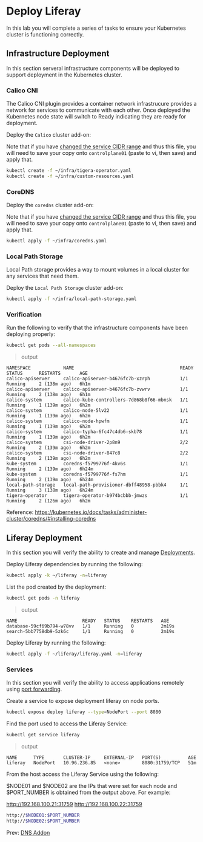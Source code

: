 # Deploy Liferay

In this lab you will complete a series of tasks to ensure your Kubernetes cluster is functioning correctly.

## Infrastructure Deployment

In this section serveral infrastructure components will be deployed to support deployment in the Kubernetes cluster.  

### Calico CNI

The Calico CNI plugin provides a container network infrastrucure provides a network for services to communicate with each other.  Once deployed the Kubernetes node state will switch to Ready indicating they are ready for deployment.

[//]: # (host:controlplane01)

Deploy the `Calico` cluster add-on:

Note that if you have [changed the service CIDR range](./01-prerequisites.md#service-network) and thus this file, you will need to save your copy onto `controlplane01` (paste to vi, then save) and apply that.

```bash
kubectl create -f ~/infra/tigera-operator.yaml 
kubectl create -f ~/infra/custom-resources.yaml
```

### CoreDNS

[//]: # (host:controlplane01)

Deploy the `coredns` cluster add-on:

Note that if you have [changed the service CIDR range](./01-prerequisites.md#service-network) and thus this file, you will need to save your copy onto `controlplane01` (paste to vi, then save) and apply that.

```bash
kubectl apply -f ~/infra/coredns.yaml
```

### Local Path Storage

Local Path storage provides a way to mount volumes in a local cluster for any services that need them.

Deploy the `Local Path Storage` cluster add-on:

```bash
kubectl apply -f ~/infra/local-path-storage.yaml
```

### Verification

Run the following to verify that the infrastructure components have been deploying properly:

```bash
kubectl get pods --all-namespaces
```

> output

```
NAMESPACE            NAME                                       READY   STATUS      RESTARTS       AGE
calico-apiserver     calico-apiserver-b4676fc7b-xzrph           1/1     Running     2 (138m ago)   6h1m
calico-apiserver     calico-apiserver-b4676fc7b-zvwrv           1/1     Running     2 (138m ago)   6h1m
calico-system        calico-kube-controllers-7d868b8f66-mbnsk   1/1     Running     1 (139m ago)   6h2m
calico-system        calico-node-5lv22                          1/1     Running     1 (139m ago)   6h2m
calico-system        calico-node-hpwfm                          1/1     Running     1 (139m ago)   6h2m
calico-system        calico-typha-6fc47c4db6-skb78              1/1     Running     1 (139m ago)   6h2m
calico-system        csi-node-driver-2p8n9                      2/2     Running     2 (139m ago)   6h2m
calico-system        csi-node-driver-847c8                      2/2     Running     2 (139m ago)   6h2m
kube-system          coredns-f5799776f-4kv6s                    1/1     Running     2 (139m ago)   6h24m
kube-system          coredns-f5799776f-fs7hm                    1/1     Running     2 (139m ago)   6h24m
local-path-storage   local-path-provisioner-dbff48958-pbbk4     1/1     Running     3 (138m ago)   6h24m
tigera-operator      tigera-operator-b974bcbbb-jmwzs            1/1     Running     2 (126m ago)   6h2m
```

Reference: https://kubernetes.io/docs/tasks/administer-cluster/coredns/#installing-coredns

## Liferay Deployment

In this section you will verify the ability to create and manage [Deployments](https://kubernetes.io/docs/concepts/workloads/controllers/deployment/).

Deploy Liferay dependencies by running the following:

```bash
kubectl apply -k ~/liferay -n=liferay
```

[//]: # (command:kubectl wait deployment -n default nginx --for condition=Available=True --timeout=90s)

List the pod created by the deployment:

```bash
kubectl get pods -n liferay
```

> output

```
NAME                        READY   STATUS    RESTARTS   AGE
database-59cf69b794-w78vv   1/1     Running   0          2m19s
search-5bb7758db9-5zk6c     1/1     Running   0          2m19s
```

Deploy Liferay by running the following:

```bash
kubectl apply -f ~/liferay/liferay.yaml -n=liferay
```

### Services

In this section you will verify the ability to access applications remotely using [port forwarding](https://kubernetes.io/docs/tasks/access-application-cluster/port-forward-access-application-cluster/).

Create a service to expose deployment liferay on node ports.

```bash
kubectl expose deploy liferay --type=NodePort --port 8080
```

Find the port used to access the Liferay Service:

[//]: # (command:sleep 2)

```bash
kubectl get service liferay
```

> output

```
NAME      TYPE       CLUSTER-IP     EXTERNAL-IP   PORT(S)          AGE
liferay   NodePort   10.96.236.85   <none>        8080:31759/TCP   51m
```

From the host access the Liferay Service using the following:

$NODE01 and $NODE02 are the IPs that were set for each node and $PORT_NUMBER is obtained from the output above.  For example:

http://192.168.100.21:31759
http://192.168.100.22:31759

```bash
http://$NODE01:$PORT_NUMBER
http://$NODE02:$PORT_NUMBER
```
Prev: [DNS Addon](./15-dns-addon.md)
